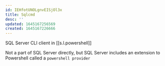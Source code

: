 ```yaml
---
id: IEHfotUNOLgnvEISjOl3x
title: Sqlcmd
desc: ''
updated: 1645167256569
created: 1645167226666
---
```


SQL Server CLI client in [[s.l.powershell]]

Not a part of SQL Server directly, but SQL Server includes an extension to Powershell called a `powershell provider`
